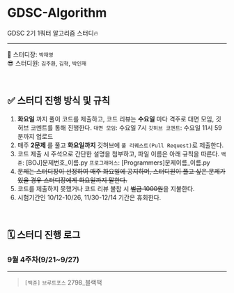 # GDSC-Algorithm
GDSC 2기 1쿼터 알고리즘 스터디🔥

---

👻 스터디장: `박재영` 
<br/>
😎 스터디원: `김주환`, `김혁`, `박인재`

<br/>

## ✅ 스터디 진행 방식 및 규칙
1. __화요일__ 까지 풀이 코드를 제출하고, 코드 리뷰는 __수요일__ 마다 격주로 대면 모임, 깃허브 코멘트를 통해 진행한다.
  `대면 모임`: 수요일 7시
  `깃허브 코멘트`: 수요일 11시 59분까지 업로드
2. 매주 __2문제__ 를 풀고 __화요일까지__ 깃허브에 `풀 리퀘스트(Pull Request)`로 제출한다.
3. 코드 제출 시 주석으로 간단한 설명을 첨부하고, 파일 이름은 아래 규칙을 따른다.
  `백준`: [BOJ]문제번호_이름.py
  `프로그래머스`: [Programmers]문제이름_이름.py
4. ~~문제는 스터디장이 선정하여 매주 화요일에 공지하며, 스터디원이 풀고 싶은 문제가 있을 경우 스터디장에게 화요일까지 말한다.~~
5. 코드를 제출하지 못했거나 코드 리뷰 불참 시 ~~벌금 1000원~~을 지불한다.
6. 시험기간인 10/12-10/26, 11/30-12/14 기간은 휴회한다.

<br/>

## 🗓 스터디 진행 로그
### 9월 4주차(9/21~9/27) 

---
> `[백준]` `브루트포스` 2798_블랙잭
